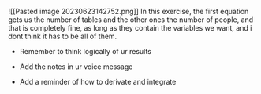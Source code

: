 ![[Pasted image 20230623142752.png]]
In this exercise, the first equation gets us the number of tables and the other ones the number of people, and that is completely fine, as long as they contain the variables we want, and i dont think it has to be all of them.


- Remember to think logically of ur results


- Add the notes in ur voice message

- Add a reminder of how to derivate and integrate